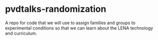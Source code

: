 # pvdtalks-randomization
A repo for code that we will use to assign families and groups to experimental conditions so that we can learn about the LENA technology and curriculum.
